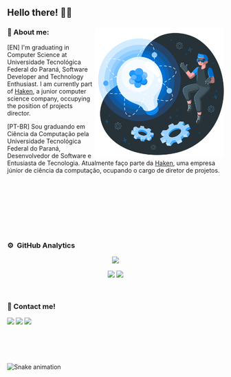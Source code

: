 ## Hello there! 👋🏽

<div>
<a href=""><img height="300px" src="./img/Innovation-amico.png" alt="" border="0" align="right"></a>

### 📘 About me:

<p align="left"> [EN] I'm graduating in Computer Science at Universidade Tecnológica Federal do Paraná, Software Developer and Technology Enthusiast. I am currently part of <a href="https://www.haken.com.br/" target="_blank">Haken</a>, a junior computer science company, occupying the position of projects director.</p>
<p align="left"> [PT-BR] Sou graduando em Ciência da Computação pela Universidade Tecnológica Federal do Paraná, Desenvolvedor de Software e Entusiasta de Tecnologia. Atualmente faço parte da <a href="https://www.haken.com.br/" target="_blank">Haken</a>, uma empresa júnior de ciência da computação, ocupando o cargo de diretor de projetos.
</div>

<br>
<br>
<br>
<br>
<br>
<br>
<br>

### ⚙️ &nbsp;GitHub Analytics
<p align='center'><img src="https://streak-stats.demolab.com?user=vitorRibeiro7&date_format=j%20M%5B%20Y%5D&border=1b98ff&ring=D8D9DA&fire=D8D9DA&stroke=D8D9DA&background=0D1117&currStreakNum=D8D9DA&sideNums=1b98ff&currStreakLabel=1b98ff&sideLabels=D8D9DA&dates=D8D9DA"/></p>
<p align="center">
  <img height="180em" src="https://github-readme-stats.vercel.app/api?username=vitorribeiro7&show_icons=true&theme=github_dark&include_all_commits=true&count_private=true&&border_color=1b98ff&text_color=fff&title_color=fff&icon_color=1b98ff"/>
  <img height="180em" src="https://github-readme-stats.vercel.app/api/top-langs/?username=vitorribeiro7&layout=compact&langs_count=8&theme=github_dark&border_color=1b98ff&text_color=fff&title_color=fff&icon_color=1b98ff&&hide=css,c"/>
</p>
<br>


### 👔 Contact me!
<a href="https://www.youtube.com/channel/UC4Z_x4OrnjZ-G3INqrq-YWA" target="_blank"><img src="https://img.shields.io/badge/YouTube-1b98ff?style=for-the-badge&logo=youtube&logoColor=white" target="_blank"></a>
<a href="https://www.instagram.com/_vitorhugomr/" target="_blank"><img src="https://img.shields.io/badge/-Instagram-1b98ff?style=for-the-badge&logo=instagram&logoColor=white" target="_blank"></a>
<a href="https://www.linkedin.com/in/vitorhugomrtecno/" target="_blank"><img src="https://img.shields.io/badge/-LinkedIn-1b98ff?style=for-the-badge&logo=linkedin&logoColor=white" target="_blank"></a>

<br>
<br>

#

![Snake animation](https://github.com/vitorRibeiro7/vitorRibeiro7/blob/output/github-contribution-grid-snake.svg)
 


